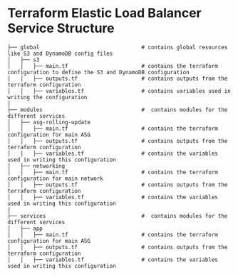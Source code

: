 # Terraform Elastic Load Balancer Service Structure

    ├── global                                # contains global resources like S3 and DynamoDB config files
    │   ├── s3                             
    │   │   ├── main.tf                       # contains the terraform configuration to define the S3 and DynamoDB configuration 
    │   │   ├── outputs.tf                    # contains outputs from the terraform configuration
    │   │   ├── variables.tf                  # contains variables used in writing the configuration
    |
    ├── modules                               #  contains modules for the different services 
    │   ├── asg-rolling-update                             
    │   │   ├── main.tf                       # contains the terraform configuration for main ASG
    │   │   ├── outputs.tf                    # contains outputs from the terraform configuration
    │   │   ├── variables.tf                  # contains the variables used in writing this configuration
    │   ├── networking                             
    │   │   ├── main.tf                       # contains the terraform configuration for main network
    │   │   ├── outputs.tf                    # contains outputs from the terraform configuration
    │   │   ├── variables.tf                  # contains the variables used in writing this configuration
    |    
    ├── services                              #  contains modules for the different services 
    │   ├── app                             
    │   │   ├── main.tf                       # contains the terraform configuration for main ASG
    │   │   ├── outputs.tf                    # contains outputs from the terraform configuration
    │   │   ├── variables.tf                  # contains the variables used in writing this configuration